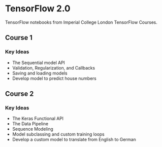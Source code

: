 # TensorFlow 2.0

TensorFlow notebooks from Imperial College London TensorFlow Courses.

## Course 1

### Key Ideas
- The Sequential model API
- Validation, Regularization, and Callbacks
- Saving and loading models
- Develop model to predict house numbers

## Course 2

### Key Ideas
- The Keras Functional API
- The Data Pipeline
- Sequence Modeling
- Model subclassing and custom training loops
- Develop a custom model to translate from English to German



 
